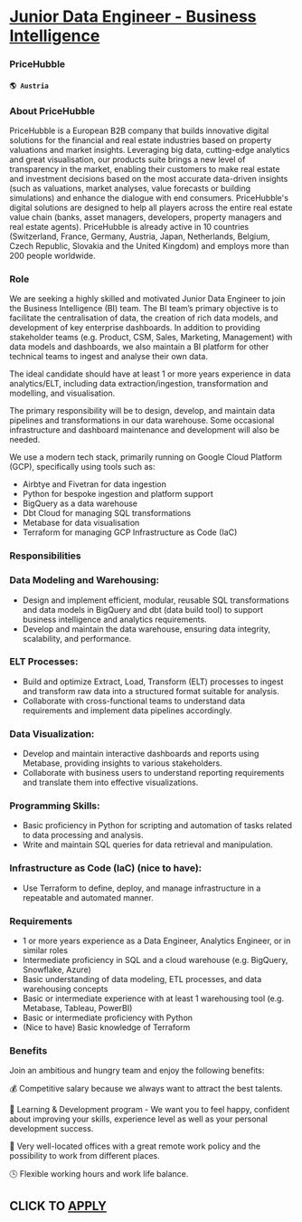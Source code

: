 # [Junior Data Engineer - Business Intelligence](https://www.remotewlb.com/apply/junior-data-engineer-business-intelligence)  
### PriceHubble  
#### `🌎 Austria`  

### **About PriceHubble**

PriceHubble is a European B2B company that builds innovative digital solutions for the financial and real estate industries based on property valuations and market insights. Leveraging big data, cutting-edge analytics and great visualisation, our products suite brings a new level of transparency in the market, enabling their customers to make real estate and investment decisions based on the most accurate data-driven insights (such as valuations, market analyses, value forecasts or building simulations) and enhance the dialogue with end consumers. PriceHubble's digital solutions are designed to help all players across the entire real estate value chain (banks, asset managers, developers, property managers and real estate agents). PriceHubble is already active in 10 countries (Switzerland, France, Germany, Austria, Japan, Netherlands, Belgium, Czech Republic, Slovakia and the United Kingdom) and employs more than 200 people worldwide.

### **Role**

We are seeking a highly skilled and motivated Junior Data Engineer to join the Business Intelligence (BI) team. The BI team’s primary objective is to facilitate the centralisation of data, the creation of rich data models, and development of key enterprise dashboards. In addition to providing stakeholder teams (e.g. Product, CSM, Sales, Marketing, Management) with data models and dashboards, we also maintain a BI platform for other technical teams to ingest and analyse their own data.

The ideal candidate should have at least 1 or more years experience in data analytics/ELT, including data extraction/ingestion, transformation and modelling, and visualisation.

The primary responsibility will be to design, develop, and maintain data pipelines and transformations in our data warehouse. Some occasional infrastructure and dashboard maintenance and development will also be needed.

We use a modern tech stack, primarily running on Google Cloud Platform (GCP), specifically using tools such as:

  * Airbtye and Fivetran for data ingestion
  * Python for bespoke ingestion and platform support
  * BigQuery as a data warehouse
  * Dbt Cloud for managing SQL transformations
  * Metabase for data visualisation
  * Terraform for managing GCP Infrastructure as Code (IaC)

###  **Responsibilities**

### Data Modeling and Warehousing:

  * Design and implement efficient, modular, reusable SQL transformations and data models in BigQuery and dbt (data build tool) to support business intelligence and analytics requirements.
  * Develop and maintain the data warehouse, ensuring data integrity, scalability, and performance.

### ELT Processes:

  * Build and optimize Extract, Load, Transform (ELT) processes to ingest and transform raw data into a structured format suitable for analysis.
  * Collaborate with cross-functional teams to understand data requirements and implement data pipelines accordingly.

### Data Visualization:

  * Develop and maintain interactive dashboards and reports using Metabase, providing insights to various stakeholders.
  * Collaborate with business users to understand reporting requirements and translate them into effective visualizations.

### Programming Skills:

  * Basic proficiency in Python for scripting and automation of tasks related to data processing and analysis.
  * Write and maintain SQL queries for data retrieval and manipulation.

### Infrastructure as Code (IaC) (nice to have):

  * Use Terraform to define, deploy, and manage infrastructure in a repeatable and automated manner.

### Requirements

  * 1 or more years experience as a Data Engineer, Analytics Engineer, or in similar roles
  * Intermediate proficiency in SQL and a cloud warehouse (e.g. BigQuery, Snowflake, Azure)
  * Basic understanding of data modeling, ETL processes, and data warehousing concepts
  * Basic or intermediate experience with at least 1 warehousing tool (e.g. Metabase, Tableau, PowerBI)
  * Basic or intermediate proficiency with Python
  * (Nice to have) Basic knowledge of Terraform

### Benefits

Join an ambitious and hungry team and enjoy the following benefits:

💰 Competitive salary because we always want to attract the best talents.

📘 Learning & Development program - We want you to feel happy, confident about improving your skills, experience level as well as your personal development success.

🏢 Very well-located offices with a great remote work policy and the possibility to work from different places.

🕓 Flexible working hours and work life balance.

  
## CLICK TO [APPLY](https://www.remotewlb.com/apply/junior-data-engineer-business-intelligence)

